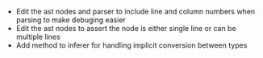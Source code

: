 - Edit the ast nodes and parser to include line and column numbers when parsing to make debuging easier
- Edit the ast nodes to assert the node is either single line or can be multiple lines
- Add method to inferer for handling implicit conversion between types
